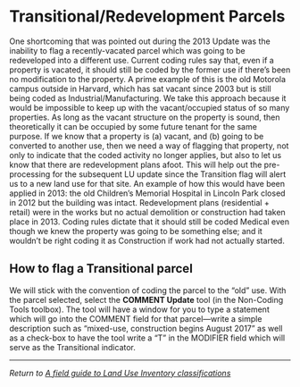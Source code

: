 # Transitional/Redevelopment Parcels

One shortcoming that was pointed out during the 2013 Update was the
inability to flag a recently-vacated parcel which was going to be
redeveloped into a different use. Current coding rules say that, even if
a property is vacated, it should still be coded by the former use if
there’s been no modification to the property. A prime example of this is
the old Motorola campus outside in Harvard, which has sat vacant since
2003 but is still being coded as Industrial/Manufacturing. We take this
approach because it would be impossible to keep up with the
vacant/occupied status of so many properties. As long as the vacant
structure on the property is sound, then theoretically it can be
occupied by some future tenant for the same purpose. If we know that a
property is (a) vacant, and (b) going to be converted to another use,
then we need a way of flagging that property, not only to indicate that
the coded activity no longer applies, but also to let us know that there
are redevelopment plans afoot. This will help out the pre-processing for
the subsequent LU update since the Transition flag will alert us to a
new land use for that site. An example of how this would have been
applied in 2013: the old Children’s Memorial Hospital in Lincoln Park
closed in 2012 but the building was intact. Redevelopment plans
(residential + retail) were in the works but no actual demolition or
construction had taken place in 2013. Coding rules dictate that it
should still be coded Medical even though we knew the property was going
to be something else; and it wouldn’t be right coding it as Construction
if work had not actually started.

## How to flag a Transitional parcel
We will stick with the convention
of coding the parcel to the “old” use. With the parcel selected, select
the **COMMENT Update** tool (in the Non-Coding Tools toolbox). The tool
will have a window for you to type a statement which will go into the
COMMENT field for that parcel—write a simple description such as
“mixed-use, construction begins August 2017” as well as a check-box to
have the tool write a “T” in the MODIFIER field which will serve as the
Transitional indicator.

---

*Return to [A field guide to Land Use Inventory classifications](./index.md)*
